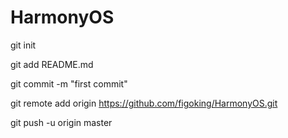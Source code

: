 # HarmonyOS


git init

git add README.md

git commit -m "first commit"

git remote add origin https://github.com/figoking/HarmonyOS.git

git push -u origin master

